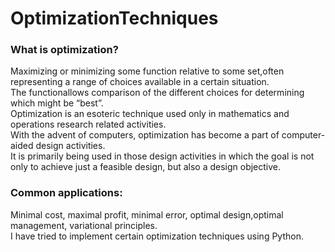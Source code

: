 # OptimizationTechniques
### What is optimization?
Maximizing or minimizing some function relative to some set,often representing a range of choices available in a certain situation.<br>
The functionallows comparison of the different choices for determining which might be “best”. <br>
Optimization is an esoteric technique used only in mathematics and operations research related activities. <br>
With the advent of computers, optimization has become a part of computer-aided design activities. <br>
It is primarily being used in those design activities in which the goal is not only to achieve just a feasible design, but also a design objective.<br>
### Common applications:<br>
Minimal cost, maximal profit, minimal error, optimal design,optimal management, variational principles. <br>
I have tried to implement certain optimization techniques using Python.
